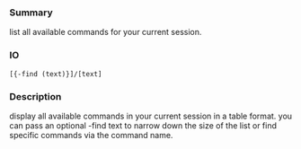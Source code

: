 ### Summary ###

list all available commands for your current session.

### IO ###

```[{-find (text)}]/[text]```

### Description ###

display all available commands in your current session in a table format. you can pass an optional -find text to narrow down the size of the list or find specific commands via the command name.